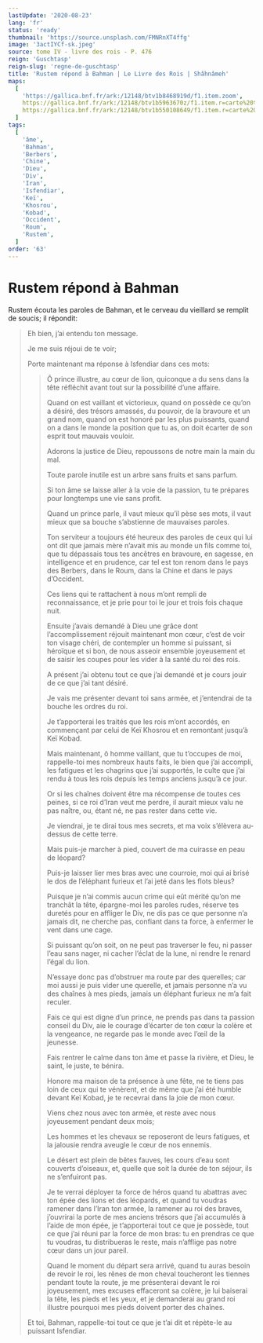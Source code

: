 ```yaml
---
lastUpdate: '2020-08-23'
lang: 'fr'
status: 'ready'
thumbnail: 'https://source.unsplash.com/FMNRnXT4ffg'
image: '3actIYCf-sk.jpeg'
source: tome IV - livre des rois - P. 476
reign: 'Guschtasp'
reign-slug: 'regne-de-guschtasp'
title: 'Rustem répond à Bahman | Le Livre des Rois | Shâhnâmeh'
maps:
  [
    'https://gallica.bnf.fr/ark:/12148/btv1b8468919d/f1.item.zoom',
    https://gallica.bnf.fr/ark:/12148/btv1b5963670z/f1.item.r=carte%20touran.zoom,
    https://gallica.bnf.fr/ark:/12148/btv1b550108649/f1.item.r=carte%20touran.zoom,
  ]
tags:
  [
    'âme',
    'Bahman',
    'Berbers',
    'Chine',
    'Dieu',
    'Div',
    'Iran',
    'Isfendiar',
    'Keï',
    'Khosrou',
    'Kobad',
    'Occident',
    'Roum',
    'Rustem',
  ]
order: '63'
---
```


<!-- LTeX: language=fr -->

# Rustem répond à Bahman

Rustem écouta les paroles de Bahman, et le cerveau du vieillard se remplit de soucis; il répondit:

> Eh bien, j’ai entendu ton message.
>
> Je me suis réjoui de te voir;
>
> Porte maintenant ma réponse à Isfendiar dans ces mots:
>
> > Ô prince illustre, au cœur de lion, quiconque a du sens dans la tête réfléchit avant tout sur la possibilité d’une affaire.
> >
> > Quand on est vaillant et victorieux, quand on possède ce qu’on a désiré, des trésors amassés, du pouvoir, de la bravoure et un grand nom, quand on est honoré par les plus puissants, quand on a dans le monde la position que tu as, on doit écarter de son esprit tout mauvais vouloir.
> >
> > Adorons la justice de Dieu, repoussons de notre main la main du mal.
> >
> > Toute parole inutile est un arbre sans fruits et sans parfum.
> >
> > Si ton âme se laisse aller à la voie de la passion, tu te prépares pour longtemps une vie sans profit.
> >
> > Quand un prince parle, il vaut mieux qu’il pèse ses mots, il vaut mieux que sa bouche s’abstienne de mauvaises paroles.
> >
> > Ton serviteur a toujours été heureux des paroles de ceux qui lui ont dit que jamais mère n’avait mis au monde un fils comme toi, que tu dépassais tous tes ancêtres en bravoure, en sagesse, en intelligence et en prudence, car tel est ton renom dans le pays des Berbers, dans le Roum, dans la Chine et dans le pays d’Occident.
> >
> > Ces liens qui te rattachent à nous m’ont rempli de reconnaissance, et je prie pour toi le jour et trois fois chaque nuit.
> >
> > Ensuite j’avais demandé à Dieu une grâce dont l’accomplissement réjouit maintenant mon cœur, c’est de voir ton visage chéri, de contempler un homme si puissant, si héroïque et si bon, de nous asseoir ensemble joyeusement et de saisir les coupes pour les vider à la santé du roi des rois.
> >
> > A présent j’ai obtenu tout ce que j’ai demandé et je cours jouir de ce que j’ai tant désiré.
> >
> > Je vais me présenter devant toi sans armée, et j’entendrai de ta bouche les ordres du roi.
> >
> > Je t’apporterai les traités que les rois m’ont accordés, en commençant par celui de Keï Khosrou et en remontant jusqu’à Keï Kobad.
> >
> > Mais maintenant, ô homme vaillant, que tu t’occupes de moi, rappelle-toi mes nombreux hauts faits, le bien que j’ai accompli, les fatigues et les chagrins que j’ai supportés, le culte que j’ai rendu à tous les rois depuis les temps anciens jusqu’à ce jour.
> >
> > Or si les chaînes doivent être ma récompense de toutes ces peines, si ce roi d’Iran veut me perdre, il aurait mieux valu ne pas naître, ou, étant né, ne pas rester dans cette vie.
> >
> > Je viendrai, je te dirai tous mes secrets, et ma voix s’élèvera au-dessus de cette terre.
> >
> > Mais puis-je marcher à pied, couvert de ma cuirasse en peau de léopard?
> >
> > Puis-je laisser lier mes bras avec une courroie, moi qui ai brisé le dos de l’éléphant furieux et l’ai jeté dans les flots bleus?
> >
> > Puisque je n’ai commis aucun crime qui eût mérité qu’on me tranchât la tête, épargne-moi les paroles rudes, réserve tes duretés pour en affliger le Div, ne dis pas ce que personne n’a jamais dit, ne cherche pas, confiant dans ta force, à enfermer le vent dans une cage.
> >
> > Si puissant qu’on soit, on ne peut pas traverser le feu, ni passer l’eau sans nager, ni cacher l’éclat de la lune, ni rendre le renard l’égal du lion.
> >
> > N’essaye donc pas d’obstruer ma route par des querelles; car moi aussi je puis vider une querelle, et jamais personne n’a vu des chaînes à mes pieds, jamais un éléphant furieux ne m’a fait reculer.
> >
> > Fais ce qui est digne d’un prince, ne prends pas dans ta passion conseil du Div, aie le courage d’écarter de ton cœur la colère et la vengeance, ne regarde pas le monde avec l’œil de la jeunesse.
> >
> > Fais rentrer le calme dans ton âme et passe la rivière, et Dieu, le saint, le juste, te bénira.
> >
> > Honore ma maison de ta présence à une fête, ne te tiens pas loin de ceux qui te vénèrent, et de même que j’ai été humble devant Keï Kobad, je te recevrai dans la joie de mon cœur.
> >
> > Viens chez nous avec ton armée, et reste avec nous joyeusement pendant deux mois;
> >
> > Les hommes et les chevaux se reposeront de leurs fatigues, et la jalousie rendra aveugle le cœur de nos ennemis.
> >
> > Le désert est plein de bêtes fauves, les cours d’eau sont couverts d’oiseaux, et, quelle que soit la durée de ton séjour, ils ne s’enfuiront pas.
> >
> > Je te verrai déployer ta force de héros quand tu abattras avec ton épée des lions et des léopards, et quand tu voudras ramener dans l’Iran ton armée, la ramener au roi des braves, j’ouvrirai la porte de mes anciens trésors que j’ai accumulés à l’aide de mon épée, je t’apporterai tout ce que je possède, tout ce que j’ai réuni par la force de mon bras: tu en prendras ce que tu voudras, tu distribueras le reste, mais n’afflige pas notre cœur dans un jour pareil.
> >
> > Quand le moment du départ sera arrivé, quand tu auras besoin de revoir le roi, les rênes de mon cheval toucheront les tiennes pendant toute la route, je me présenterai devant le roi joyeusement, mes excuses effaceront sa colère, je lui baiserai la tête, les pieds et les yeux, et je demanderai au grand roi illustre pourquoi mes pieds doivent porter des chaînes.
>
> Et toi, Bahman, rappelle-toi tout ce que je t’ai dit et répète-le au puissant Isfendiar.
